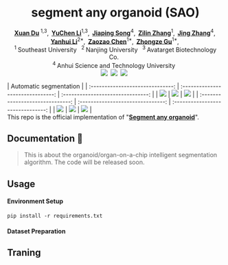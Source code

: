 <h1 align="center">segment any organoid (SAO)</h1>

<div align='center'>
    <a href='https://scholar.google.com' target='_blank'><strong>Xuan Du</strong></a><sup> 1,3</sup>,&thinsp;
    <a href='https://scholar.google.com' target='_blank'><strong>YuChen Li</strong></a><sup>1,3</sup>,&thinsp;
    <a href='https://scholar.google.com' target='_blank'><strong>Jiaping Song</strong></a><sup>4</sup>,&thinsp;
    <a href='https://scholar.google.com' target='_blank'><strong>Zilin Zhang</strong></a><sup>1</sup>,&thinsp;
    <a href='https://scholar.google.com' target='_blank'><strong>Jing Zhang</strong></a><sup>4</sup>,&thinsp;
    <a href='https://scholar.google.com' target='_blank'><strong>Yanhui Li</strong></a><sup>2*</sup>,&thinsp;
    <a href='https://scholar.google.com' target='_blank'><strong>Zaozao Chen</strong></a><sup>1*</sup>,&thinsp;
    <a href='https://scholar.google.com' target='_blank'><strong>Zhongze Gu</strong></a><sup>1*</sup>,&thinsp;
</div>

<div align='center'>
    <sup>1 </sup>Southeast University&ensp;  <sup>2 </sup>Nanjing University&ensp;  <sup>3 </sup>Avatarget Biotechnology Co.&ensp;  <br/> <sup>4 </sup>Anhui Science and Technology University&ensp; 
    <br />
</div>
<div align="center" style="display: flex; justify-content: center; flex-wrap: wrap;">
  <a href='https://www.sciopen.com/article/pdf/10.26599/AIR.2024.9150'><img src='https://img.shields.io/badge/Journal-Paper-red'></a>&ensp; 
  <a href='https://arxiv.org/pdf/2401.'><img src='https://img.shields.io/badge/arXiv-Paper-green'></a>&ensp; 
  <a href='LICENSE'><img src='https://img.shields.io/badge/License-MIT-blue'></a>&ensp; 
</div>

|            Automatic segmentation      |
| :------------------------------: | :-------------------------------: | :-------------------------------: |
| <img src="https://drive.google.com/uc?id=19ShmEUc_lpIKASy6zUq5F89q3HRsdfvr" /> |  <img src="https://drive.google.com/uc?id=1tJEwPgfiK18r34n_qronNpuQhjd20NhV" /> |  <img src="https://drive.google.com/uc?id=1KtoevItyasK2samFIE0RfrQQ7cHo0QBZ" /> |
| :------------------------------: | :-------------------------------: | :-------------------------------: |
| <img src="https://drive.google.com/uc?id=1I5UW-xzCLMQD0IhlRwdCHqz8nFMxUa8X" /> |  <img src="https://drive.google.com/uc?id=1BbR6YjzI8xKwCQL-t-5pul5PcLRrJNrs" /> |  <img src="https://drive.google.com/uc?id=1puGcK3elZ3__nfKTa2iVcMajLhLaG1qQ" /> |
<br/>
This repo is the official implementation of "[**Segment any organoid**](https://www.researchgate.net/publication/384542893_Segment_Any_Organoid_A_Generalist_Algorithm_for_High-Throughput_Drug_Screening_of_Organoid)".

## Documentation 📑
> This is about the organoid/organ-on-a-chip intelligent segmentation algorithm.
> The code will be released soon.
## Usage
#### Environment Setup
```shell
pip install -r requirements.txt
```
#### Dataset Preparation
## Traning



